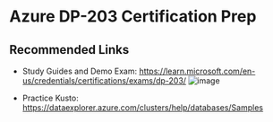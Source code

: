 # Azure DP-203 Certification Prep

## Recommended Links
 - Study Guides and Demo Exam: https://learn.microsoft.com/en-us/credentials/certifications/exams/dp-203/
   ![image](https://github.com/vasubajaj7/AzureDP203CertificationPrep/assets/117114085/f244042c-5853-46eb-9cbe-f70a608a29f2)

 - Practice Kusto: https://dataexplorer.azure.com/clusters/help/databases/Samples

